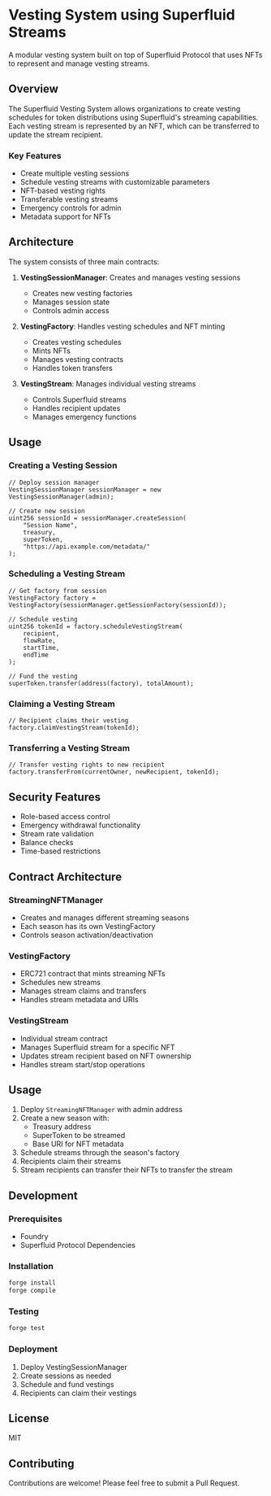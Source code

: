 # Vesting System using Superfluid Streams

A modular vesting system built on top of Superfluid Protocol that uses NFTs to represent and manage vesting streams.

## Overview

The Superfluid Vesting System allows organizations to create vesting schedules for token distributions using Superfluid's streaming capabilities. Each vesting stream is represented by an NFT, which can be transferred to update the stream recipient.

### Key Features

- Create multiple vesting sessions
- Schedule vesting streams with customizable parameters
- NFT-based vesting rights
- Transferable vesting streams
- Emergency controls for admin
- Metadata support for NFTs

## Architecture

The system consists of three main contracts:

1. **VestingSessionManager**: Creates and manages vesting sessions
   - Creates new vesting factories
   - Manages session state
   - Controls admin access

2. **VestingFactory**: Handles vesting schedules and NFT minting
   - Creates vesting schedules
   - Mints NFTs
   - Manages vesting contracts
   - Handles token transfers

3. **VestingStream**: Manages individual vesting streams
   - Controls Superfluid streams
   - Handles recipient updates
   - Manages emergency functions

## Usage

### Creating a Vesting Session

```solidity
// Deploy session manager
VestingSessionManager sessionManager = new VestingSessionManager(admin);

// Create new session
uint256 sessionId = sessionManager.createSession(
    "Session Name",
    treasury,
    superToken,
    "https://api.example.com/metadata/"
);
```

### Scheduling a Vesting Stream

```solidity
// Get factory from session
VestingFactory factory = VestingFactory(sessionManager.getSessionFactory(sessionId));

// Schedule vesting
uint256 tokenId = factory.scheduleVestingStream(
    recipient,
    flowRate,
    startTime,
    endTime
);

// Fund the vesting
superToken.transfer(address(factory), totalAmount);
```

### Claiming a Vesting Stream

```solidity
// Recipient claims their vesting
factory.claimVestingStream(tokenId);
```

### Transferring a Vesting Stream

```solidity
// Transfer vesting rights to new recipient
factory.transferFrom(currentOwner, newRecipient, tokenId);
```

## Security Features

- Role-based access control
- Emergency withdrawal functionality
- Stream rate validation
- Balance checks
- Time-based restrictions


## Contract Architecture

### StreamingNFTManager
- Creates and manages different streaming seasons
- Each season has its own VestingFactory
- Controls season activation/deactivation

### VestingFactory
- ERC721 contract that mints streaming NFTs
- Schedules new streams
- Manages stream claims and transfers
- Handles stream metadata and URIs

### VestingStream
- Individual stream contract
- Manages Superfluid stream for a specific NFT
- Updates stream recipient based on NFT ownership
- Handles stream start/stop operations

## Usage

1. Deploy `StreamingNFTManager` with admin address
2. Create a new season with:
   - Treasury address
   - SuperToken to be streamed
   - Base URI for NFT metadata
3. Schedule streams through the season's factory
4. Recipients claim their streams
5. Stream recipients can transfer their NFTs to transfer the stream

## Development

### Prerequisites

- Foundry
- Superfluid Protocol Dependencies

### Installation

```bash
forge install
forge compile
```

### Testing

```bash
forge test
```

### Deployment

1. Deploy VestingSessionManager
2. Create sessions as needed
3. Schedule and fund vestings
4. Recipients can claim their vestings

## License

MIT

## Contributing

Contributions are welcome! Please feel free to submit a Pull Request.
